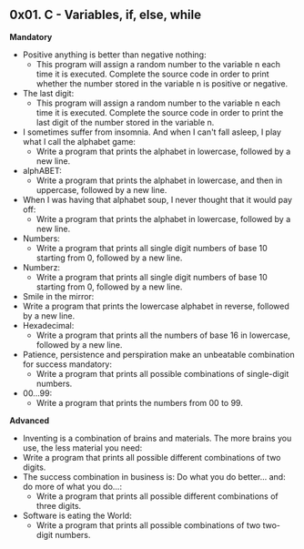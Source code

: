 ## 0x01. C - Variables, if, else, while

**Mandatory**

- Positive anything is better than negative nothing:
  - This program will assign a random number to the variable n each time it is executed. Complete the source code in order to print whether the number stored in the variable n is positive or negative.
- The last digit:
  - This program will assign a random number to the variable n each time it is executed. Complete the source code in order to print the last digit of the number stored in the variable n.
- I sometimes suffer from insomnia. And when I can't fall asleep, I play what I call the alphabet game:
  - Write a program that prints the alphabet in lowercase, followed by a new line.
- alphABET:
  - Write a program that prints the alphabet in lowercase, and then in uppercase, followed by a new line.
- When I was having that alphabet soup, I never thought that it would pay off:
  - Write a program that prints the alphabet in lowercase, followed by a new line.
- Numbers:
  - Write a program that prints all single digit numbers of base 10 starting from 0, followed by a new line.
- Numberz:
  - Write a program that prints all single digit numbers of base 10 starting from 0, followed by a new line.
-  Smile in the mirror:
  - Write a program that prints the lowercase alphabet in reverse, followed by a new line.
- Hexadecimal:
  - Write a program that prints all the numbers of base 16 in lowercase, followed by a new line.
- Patience, persistence and perspiration make an unbeatable combination for success mandatory:
  - Write a program that prints all possible combinations of single-digit numbers.
- 00...99:
  - Write a program that prints the numbers from 00 to 99.

**Advanced**

-  Inventing is a combination of brains and materials. The more brains you use, the less material you need:
  - Write a program that prints all possible different combinations of two digits.
- The success combination in business is: Do what you do better... and: do more of what you do...:
  - Write a program that prints all possible different combinations of three digits.
- Software is eating the World:
  - Write a program that prints all possible combinations of two two-digit numbers.
